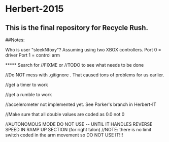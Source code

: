 # Herbert-2015

## This is the final repository for Recycle Rush.

##Notes:

Who is user "sleekNfoxy"?
Assuming using two XBOX controllers. 
Port 0 = driver
Port 1 = control arm

***** Search for //FIXME or //TODO to see what needs to be done

//Do NOT mess with .gitignore . That caused tons of problems for us earlier.

//get a timer to work

//get a rumble to work

//accelerometer not implemented yet. See Parker's branch in Herbert-IT

//Make sure that all double values are coded as 0.0 not 0

//AUTONOMOUS MODE DO NOT USE -- UNTIL IT HANDLES REVERSE SPEED IN RAMP UP SECTION (for right talon)
//NOTE: there is no limit switch coded in the arm movement so DO NOT USE IT!!!
